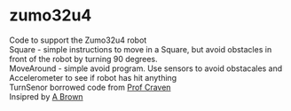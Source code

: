 # zumo32u4
Code to support the Zumo32u4 robot<br>
Square - simple instructions to move in a Square, but avoid obstacles in front of the robot by turning 90 degrees.<br>
MoveAround - simple avoid program. Use sensors to avoid obstacales and Accelerometer to see if robot has hit anything<br>
TurnSenor borrowed code from <a href="https://github.com/pvcraven/zumo_32u4_examples">Prof Craven</a><br>
Insipred by <a href="http://www.abrowndesign.com/?s=zumo">A Brown</a><br>
